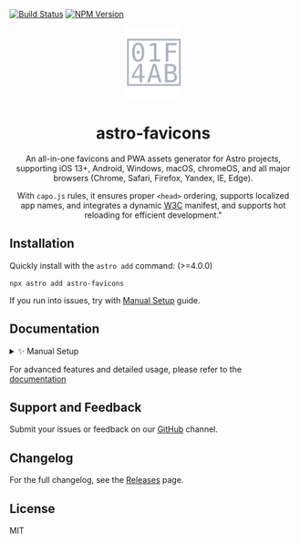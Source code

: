 [![Build Status](https://github.com/ACP-CODE/astro-favicons/actions/workflows/release.yaml/badge.svg?style=flat-square)](https://github.com/ACP-CODE/astro-favicons/actions/workflows/release.yaml)
[![NPM Version](https://img.shields.io/npm/v/astro-favicons)](https://www.npmjs.com/package/astro-favicons)

<center>
<img height="128" alt="" src="./assets/logo.svg">

# astro-favicons

An all-in-one favicons and PWA assets generator for Astro projects, <br>
supporting iOS 13+, Android, Windows, macOS, chromeOS, and all major browsers (Chrome, Safari, Firefox, Yandex, IE, Edge).

With `capo.js` rules, it ensures proper `<head>` ordering, supports localized app names, and integrates a dynamic [W3C](https://www.w3.org/TR/appmanifest/#x_localized-members) manifest, and supports hot reloading for efficient development."

</center>

## Installation

Quickly install with the `astro add` command: (>=4.0.0)

```shell
npx astro add astro-favicons
```

If you run into issues, try with [Manual Setup](#1-install-and-configure) guide.

## Documentation

<details>
<summary>✨ Manual Setup</summary>

### 1. Install and Configure

- **Step 1**: To install manually, run:

  ```shell
  npm install astro-svgs
  ```

- **Step 2**: Add the integration to your Astro config file (`astro.config.*`):

```ts
// @ts-check
import { defineConfig } from "astro/config";
import favicons from "astro-favicons";

export default defineConfig({
  integrations: [favicons()],
});
```

- **Step 3**: Place the `favicon.svg` file in the `public` folder:

  ```plaintext
  /
  ├── public/
  │   └── favicon.svg
  ├── src/
  │   └── pages/
  │       └── index.astro
  └── astro.config.mjs
  ```

### 2. Development

Start the server with `npm run dev`, You can access the generated assets, such as `http://localhost:4321/manifest.webmanifest`.

By default, `astro-favicons` will insert 20 HTML tags into all pages, including the `default404` page:

```html
<link rel="manifest" href="/manifest.webmanifest" />
<meta name="mobile-web-app-capable" content="yes" />
<meta name="theme-color" media="(prefers-color-scheme: light)" content="#fff" />
<meta name="theme-color" media="(prefers-color-scheme: dark)" content="#000" />
<meta name="application-name" content="Astro Favicons" />
<link rel="apple-touch-icon" sizes="180x180" href="/apple-touch-icon.png" />
<link
  rel="apple-touch-icon"
  sizes="180x180"
  href="/apple-touch-icon-precomposed.png"
/>
<link rel="mask-icon" href="/safari-pinned-tab.svg" color="#fff" />
<meta name="apple-mobile-web-app-capable" content="yes" />
<meta
  name="apple-mobile-web-app-status-bar-style"
  content="black-translucent"
/>
<meta name="apple-mobile-web-app-title" content="Astro Favicons" />
<link rel="icon" type="image/x-icon" href="/favicon.ico" />
<link rel="icon" type="image/png" sizes="16x16" href="/favicon-16x16.png" />
<link rel="icon" type="image/png" sizes="32x32" href="/favicon-32x32.png" />
<link rel="icon" type="image/png" sizes="48x48" href="/favicon-48x48.png" />
<link rel="icon" type="image/svg+xml" href="/favicon.svg" />
<meta name="msapplication-TileColor" content="#fff" />
<meta name="msapplication-TileImage" content="/mstile-144x144.png" />
<meta name="msapplication-config" content="/browserconfig.xml" />
<link rel="yandex-tableau-widget" href="/yandex-browser-manifest.json" />
```

> - **`Localized`** (requires `name_localized` configuration).
> - **`Capo.js`** rule is enabled by default. If you don't want `<head>` tags to be ordered automatically, you can disable it by setting the relevant option to `false`.

### 3. Build

Build the project by running `npm run build`. By default, 3 files and 16 images will be built through `emitFile` of vite.

```shell
17:57:14 [vite] dist/yandex-browser-manifest.json       0.15 kB │ gzip: 0.13 kB
17:57:14 [vite] dist/browserconfig.xml                  0.37 kB │ gzip: 0.19 kB
17:57:14 [vite] dist/favicon-16x16.png                  0.38 kB
17:57:14 [vite] dist/manifest.webmanifest               0.56 kB
17:57:14 [vite] dist/favicon-32x32.png                  0.77 kB
17:57:14 [vite] dist/favicon-48x48.png                  1.17 kB
17:57:14 [vite] dist/safari-pinned-tab.svg              1.24 kB │ gzip: 0.57 kB
17:57:14 [vite] dist/favicon.svg                        1.24 kB │ gzip: 0.57 kB
17:57:14 [vite] dist/yandex-browser-50x50.png           1.24 kB
17:57:14 [vite] dist/mstile-70x70.png                   1.76 kB
17:57:14 [vite] dist/mstile-144x144.png                 3.84 kB
17:57:14 [vite] dist/mstile-150x150.png                 3.96 kB
17:57:14 [vite] dist/mstile-310x150.png                 4.26 kB
17:57:14 [vite] dist/apple-touch-icon.png               4.97 kB
17:57:14 [vite] dist/apple-touch-icon-precomposed.png   4.97 kB
17:57:14 [vite] dist/android-chrome-192x192.png         5.00 kB
17:57:14 [vite] dist/mstile-310x310.png                 8.40 kB
17:57:14 [vite] dist/_app/sprite.4e5ea5e2.svg          10.83 kB │ gzip: 4.15 kB
17:57:14 [vite] dist/android-chrome-512x512.png        14.99 kB
17:57:14 [vite] dist/favicon.ico                       33.31 kB
```

> The output directory is determined by the `output.assetsPrefix` option in the integration configuration.

To generate additional resources, refer to the following configuration. This will output more than 71 assets (3 files, 68 images) and 65 HTML tags during the build process:

```ts
// @ts-check
import { defineConfig } from "astro/config";
import pwaset from "@pwaset/astro";
import { readFile } from "fs/promises";

export default defineConfig({
  i18n: {
    defaultLocale: "zh-CN",
    locales: ["zh-CN", "en", "ar"],
  },
  integrations: [
    favicons({
      input: {
        favicons: [
          "public/favicon.svg",
          await readFile("src/assets/pixel.png"),
        ], // select best source image by its size
        // ...
        // MoreOptions: Specify sources for other platforms as needed.
      },
      name: "twitter",
      name_localized: {
        "zh-CN": "推特",
        ar: {
          value: "ضحك على نحو نصف مكبوت",
          dir: "rtl",
          lang: "ar",
        },
      },
      short_name: "x",
      manifest: {},
      icons: {
        favicons: true,
        android: true,
        appleIcon: true,
        appleStartup: true,
        windows: true,
        yandex: true,
      },
      pixel_art: true,
      manifestMaskable: false,
      shortcuts: {},
      screenshots: {},
      output: {
        images: true,
        files: true,
        html: true,
        assetPrefix: "http://localhost:4321/assets/favcions/"
      }
      //...
      // MoreOptions: Other options unrelated to resource generation.
      capo: true,
    }),
  ],
});
```

> It may look complex, but with with enhanced **JSDoc** support, you'll master it quickly.

</details>

For advanced features and detailed usage, please refer to the [documentation]()

## Support and Feedback

Submit your issues or feedback on our [GitHub](https://github.com/withpwa/astro/issues) channel.

## Changelog

For the full changelog, see the [Releases](https://github.com/ACP-CODE/astro-favicons/releases/) page.

## License

MIT
